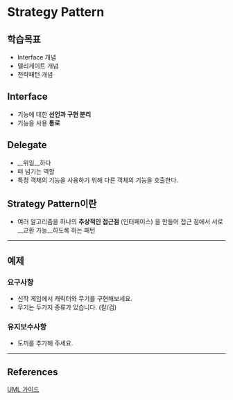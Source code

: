 # Strategy Pattern

## 학습목표
- Interface 개념
- 델리게이트 개념
- 전략패턴 개념

## Interface
- 기능에 대한 __선언과 구현 분리__
- 기능을 사용 __통로__

## Delegate
- __위임__하다
- 떠 넘기는 역할
- 특정 객체의 기능을 사용하기 위해 다른 객체의 기능을 호출한다.


## Strategy Pattern이란
- 여러 알고리즘을 하나의 __추상적인 접근점__ (인터페이스) 을 만들어 접근 점에서 서로 __교환 가능__하도록 하는 패턴

---
## 예제

### 요구사항
- 신작 게임에서 캐릭터와 무기를 구현해보세요.
- 무기는 두가지 종류가 있습니다. (칼/검)

### 유지보수사항
- 도끼를 추가해 주세요.

---
## References
[UML 가이드](http://www.nextree.co.kr/p6753/)
